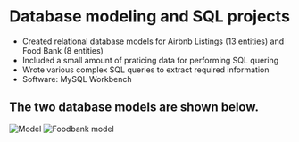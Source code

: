 # Database modeling and SQL projects
-	Created relational database models for Airbnb Listings (13 entities) and Food Bank (8 entities)
- Included a small amount of praticing data for performing SQL quering
- Wrote various complex SQL queries to extract required information
- Software: MySQL Workbench

## The two database models are shown below.

![Model](https://github.com/shuangyanwu/Database_modeling_SQL/assets/112211152/d6371f93-4910-4c92-ae79-eb4543a405e2)
![Foodbank model](https://github.com/shuangyanwu/Database_modeling_SQL/assets/112211152/d87ea7ae-152c-489d-bd11-e29615226f04)
